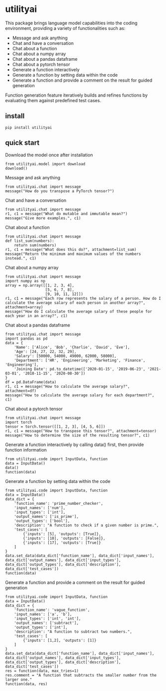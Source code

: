 # utilityai

This package brings language model capabilities into the coding environment, providing a variety of functionalities such as:

- Message and ask anything
- Chat and have a conversation
- Chat about a function
- Chat about a numpy array
- Chat about a pandas dataframe
- Chat about a pytorch tensor
- Generate a function interactively
- Generate a function by setting data within the code
- Generate a function and provide a comment on the result for guided generation

Function generation feature iteratively builds and refines functions by evaluating them against predefined test cases.

## install

```
pip install utilityai
```

## quick start

Download the model once after installation
```
from utilityai.model import download
download()
```

Message and ask anything
```
from utilityai.chat import message
message("How do you transpose a PyTorch tensor?")
```

Chat and have a conversation
```
from utilityai.chat import message
r1, c1 = message("What do mutable and immutable mean?")
message("Give more examples.", c1)
```

Chat about a function
```
from utilityai.chat import message
def list_sum(numbers):
    return sum(numbers)
r1, c1 = message("What does this do?", attachment=list_sum)
message("Return the minimum and maximum values of the numbers instead.", c1)
```

Chat about a numpy array
```
from utilityai.chat import message
import numpy as np
array = np.array([[1, 2, 3, 4], 
                  [5, 6, 7, 8], 
                  [9, 10, 11, 12]])
r1, c1 = message("Each row represents the salary of a person. How do I calculate the average salary of each person in another array?", attachment=array)
message("How do I calculate the average salary of these people for each year in an array?", c1)
```

Chat about a pandas dataframe
```
from utilityai.chat import message
import pandas as pd
data = {
    'Name': ['Alice', 'Bob', 'Charlie', 'David', 'Eve'],
    'Age': [24, 27, 22, 32, 29],
    'Salary': [50000, 54000, 49000, 62000, 58000],
    'Department': ['HR', 'Engineering', 'Marketing', 'Finance', 'Engineering'],
    'Joining Date': pd.to_datetime(['2020-01-15', '2019-06-23', '2021-03-01', '2018-11-15', '2020-08-30'])
}
df = pd.DataFrame(data)
r1, c1 = message("How to calculate the average salary?", attachment=df)
message("How to calculate the average salary for each department?", c1)
```

Chat about a pytorch tensor
```
from utilityai.chat import message
import torch
tensor = torch.tensor([[1, 2, 3], [4, 5, 6]])
r1, c1 = message("How to transpose this tensor?", attachment=tensor)
message("How to determine the size of the resulting tensor?", c1)
```

Generate a function interactively by calling data() first, then provide function information
```
from utilityai.code import InputData, function
data = InputData()
data()
function(data)
```

Generate a function by setting data within the code
```
from utilityai.code import InputData, function
data = InputData()
data_dict = {
    'function_name': 'prime_number_checker',
    'input_names': ['num'],
    'input_types': ['int'],
    'output_names': ['is_prime'],
    'output_types': ['bool'],
    'description': "A function to check if a given number is prime.",
    'test_cases': [
        {'inputs': [5], 'outputs': [True]},
        {'inputs': [10], 'outputs': [False]},
        {'inputs': [17], 'outputs': [True]}
    ]
}
data.set_data(data_dict['function_name'], data_dict['input_names'], data_dict['output_names'], data_dict['input_types'], data_dict['output_types'], data_dict['description'], data_dict['test_cases'])
function(data)
```

Generate a function and provide a comment on the result for guided generation
```
from utilityai.code import InputData, function
data = InputData()
data_dict = {
    'function_name': 'vague_function',
    'input_names': ['a', 'b'],
    'input_types': ['int', 'int'],
    'output_names': ['subtract'],
    'output_types': ['int'],
    'description': "A function to subtract two numbers.",
    'test_cases': [
        {'inputs': [1,2], 'outputs': [1]}
    ]
}
data.set_data(data_dict['function_name'], data_dict['input_names'], data_dict['output_names'], data_dict['input_types'], data_dict['output_types'], data_dict['description'], data_dict['test_cases'])
res = function(data, max_tries=1)
res.comment = "A function that subtracts the smaller number from the larger one."
function(data, res)
```